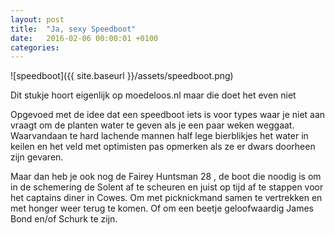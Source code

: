 ```yaml
---
layout: post
title:  "Ja, sexy Speedboot"
date:   2016-02-06 00:00:01 +0100
categories:
---
```

![speedboot]({{ site.baseurl }}/assets/speedboot.png)

Dit stukje hoort eigenlijk op moedeloos.nl maar die doet het even niet

Opgevoed met de idee dat een speedboot iets is voor types waar je niet aan vraagt om de planten water te geven als je een paar weken weggaat. Waarvandaan te hard lachende mannen half lege bierblikjes het water in keilen en het veld met optimisten pas opmerken als ze er dwars doorheen zijn gevaren.

Maar dan heb je ook nog de Fairey Huntsman 28 , de boot die noodig is om in de schemering de Solent af te scheuren en juist op tijd af te stappen voor het captains diner in Cowes. Om met picknickmand samen te vertrekken en met honger weer terug te komen. Of om een beetje geloofwaardig James Bond en/of Schurk te zijn.

